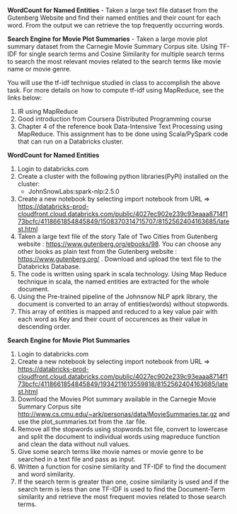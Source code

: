 **WordCount for Named Entities** - Taken a large text file dataset from the Gutenberg Website and find their named entities and their count for each word. From the output we can retrieve the top frequently occurring words.

**Search Engine for Movie Plot Summaries** - Taken a large movie plot summary dataset from the Carnegie Movie Summary Corpus site. Using TF-IDF for single search terms and Cosine Similarity for multiple search terms to search the most relevant movies related to the search terms like movie name or movie genre. 


You will use the tf-idf technique studied in class to accomplish the above task. For more details on
how to compute tf-idf using MapReduce, see the links below:
1. IR using MapReduce
2. Good introduction from Coursera Distributed Programming course
3. Chapter 4 of the reference book Data-Intensive Text Processing using MapReduce.
This assignment has to be done using Scala/PySpark code that can run on a Databricks cluster.


**WordCount for Named Entities**

1. Login to databricks.com 
2. Create a cluster with the following python libraries(PyPi) installed on the cluster:
	- JohnSnowLabs:spark-nlp:2.5.0
3. Create a new notebook by selecting import notebook from URL =>
https://databricks-prod-cloudfront.cloud.databricks.com/public/4027ec902e239c93eaaa8714f173bcfc/4118661854845849/1508370314715707/8152562404163685/latest.html
4. Taken a large text file of the story Tale of Two Cities from Gutenberg website : https://www.gutenberg.org/ebooks/98. You can choose any other books as plain text from the Gutenberg website : https://www.gutenberg.org/ . Download and upload the text file to the Databricks Database.
5. The code is written using spark in scala technology. Using Map Reduce technique in scala, the named entities are extracted for the whole document.
6. Using the Pre-trained pipeline of the Johnsnow NLP aprk library, the document is converted to an array of entities(words) without stopwords.
7. This array of entities is mapped and reduced to a key value pair with each word as Key and their count of occurences as their value in descending order.

**Search Engine for Movie Plot Summaries**

1. Login to databricks.com 
2. Create a new notebook by selecting import notebook from URL =>
https://databricks-prod-cloudfront.cloud.databricks.com/public/4027ec902e239c93eaaa8714f173bcfc/4118661854845849/1934211613559818/8152562404163685/latest.html
3. Download the Movies Plot summary available in the Carnegie Movie Summary Corpus site http://www.cs.cmu.edu/~ark/personas/data/MovieSummaries.tar.gz and use the plot_summaries.txt from the .tar file.
4. Remove all the stopwords using stopwords.txt file, convert to lowercase and split the document to individual words using mapreduce function and clean the data without null values.
5. Give some search terms like movie names or movie genre to be searched in a text file and pass as input.
6. Written a function for cosine similarity and TF-IDF to find the document and word similarity.
7. If the search term is greater than one, cosine similarity is used and if the search term is less than one TF-IDF is used to find the Document-Term similarity and retrieve the most frequent movies related to those search terms.
